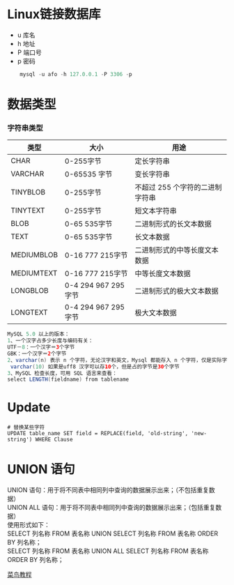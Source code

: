 # Linux链接数据库
- u 库名
- h 地址
- P 端口号
- p 密码

```java
    mysql -u afo -h 127.0.0.1 -P 3306 -p
```

# 数据类型
### 字符串类型

|类型|大小|用途|
|----|-----|-----|
|CHAR	    |0-255字节	       | 定长字符串|
|VARCHAR	|0-65535 字节	   | 变长字符串|
|TINYBLOB	|0-255字节	       | 不超过 255 个字符的二进制字符串|
|TINYTEXT	|0-255字节	       | 短文本字符串|
|BLOB	    |0-65 535字节	    |二进制形式的长文本数据|
|TEXT	    |0-65 535字节	   | 长文本数据|
|MEDIUMBLOB	|0-16 777 215字节	|二进制形式的中等长度文本数据|
|MEDIUMTEXT	|0-16 777 215字节	|中等长度文本数据|
|LONGBLOB	|0-4 294 967 295字节|	二进制形式的极大文本数据|
|LONGTEXT	|0-4 294 967 295字节|	极大文本数据|

```java
MySQL 5.0 以上的版本：
1、一个汉字占多少长度与编码有关：
UTF－8：一个汉字＝3个字节
GBK：一个汉字＝2个字节
2、varchar(n) 表示 n 个字符，无论汉字和英文，Mysql 都能存入 n 个字符，仅是实际字节长度有所区别
 varchar(10) 如果是uff8 汉字可以存10个，但是占的字节是30个字节
3、MySQL 检查长度，可用 SQL 语言来查看：
select LENGTH(fieldname) from tablename
```


# Update 
```mysql
# 替换某些字符
UPDATE table_name SET field = REPLACE(field, 'old-string', 'new-string') WHERE Clause
```

# UNION 语句
UNION 语句：用于将不同表中相同列中查询的数据展示出来；（不包括重复数据）   
UNION ALL 语句：用于将不同表中相同列中查询的数据展示出来；（包括重复数据）    
使用形式如下：    
SELECT 列名称 FROM 表名称 UNION SELECT 列名称 FROM 表名称 ORDER BY 列名称；    
SELECT 列名称 FROM 表名称 UNION ALL SELECT 列名称 FROM 表名称 ORDER BY 列名称；   

[菜鸟教程](https://www.runoob.com/mysql/mysql-union-operation.html)